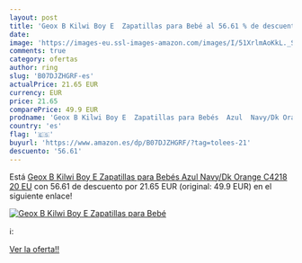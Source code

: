 ```yaml
---
layout: post
title: 'Geox B Kilwi Boy E  Zapatillas para Bebé al 56.61 % de descuento'
date: 
image: 'https://images-eu.ssl-images-amazon.com/images/I/51XrlmAoKkL._SL200_.jpg'
comments: true
category: ofertas
author: ring
slug: 'B07DJZHGRF-es'
actualPrice: 21.65 EUR
currency: EUR
price: 21.65
comparePrice: 49.9 EUR
prodname: 'Geox B Kilwi Boy E  Zapatillas para Bebés  Azul  Navy/Dk Orange C4218   20 EU'
country: 'es'
flag: '🇪🇸'
buyurl: 'https://www.amazon.es/dp/B07DJZHGRF/?tag=tolees-21'
descuento: '56.61'
---
```


Está [Geox B Kilwi Boy E  Zapatillas para Bebés  Azul  Navy/Dk Orange C4218   20 EU](https://www.amazon.es/dp/B07DJZHGRF/?tag=tolees-21) con 56.61 de descuento por 21.65 EUR (original: 49.9 EUR) en el siguiente enlace!

[![Geox B Kilwi Boy E  Zapatillas para Bebé](https://images-eu.ssl-images-amazon.com/images/I/51XrlmAoKkL._SL200_.jpg)](https://www.amazon.es/dp/B07DJZHGRF/?tag=tolees-21)

ℹ️:


[Ver la oferta!!](https://www.amazon.es/dp/B07DJZHGRF/?tag=tolees-21)
